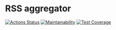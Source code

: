 # RSS aggregator

[![Actions Status](https://github.com/alexiva0/frontend-project-lvl3/workflows/hexlet-check/badge.svg)](https://github.com/alexiva0/frontend-project-lvl3/actions)
[![Maintainability](https://api.codeclimate.com/v1/badges/c0b8aa749ab81219ff01/maintainability)](https://codeclimate.com/github/alexiva0/frontend-project-lvl3/maintainability)
[![Test Coverage](https://api.codeclimate.com/v1/badges/c0b8aa749ab81219ff01/test_coverage)](https://codeclimate.com/github/alexiva0/frontend-project-lvl3/test_coverage)